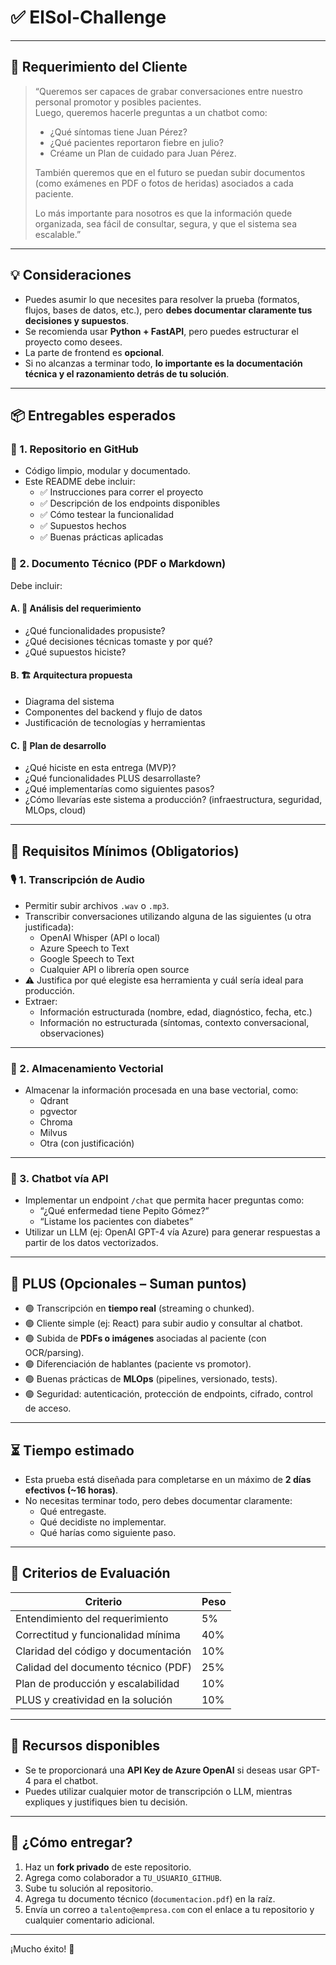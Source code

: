 # ✅ ElSol-Challenge


---

## 📣 Requerimiento del Cliente

> “Queremos ser capaces de grabar conversaciones entre nuestro personal promotor y posibles pacientes.  
> Luego, queremos hacerle preguntas a un chatbot como:  
> - ¿Qué síntomas tiene Juan Pérez?  
> - ¿Qué pacientes reportaron fiebre en julio?  
> - Créame un Plan de cuidado para Juan Pérez.  
>   
> También queremos que en el futuro se puedan subir documentos (como exámenes en PDF o fotos de heridas) asociados a cada paciente.  
>   
> Lo más importante para nosotros es que la información quede organizada, sea fácil de consultar, segura, y que el sistema sea escalable.”

---

## 💡 Consideraciones

- Puedes asumir lo que necesites para resolver la prueba (formatos, flujos, bases de datos, etc.), pero **debes documentar claramente tus decisiones y supuestos**.
- Se recomienda usar **Python + FastAPI**, pero puedes estructurar el proyecto como desees.
- La parte de frontend es **opcional**.
- Si no alcanzas a terminar todo, **lo importante es la documentación técnica y el razonamiento detrás de tu solución**.

---

## 📦 Entregables esperados

### 📁 1. Repositorio en GitHub

- Código limpio, modular y documentado.
- Este README debe incluir:
  - ✅ Instrucciones para correr el proyecto
  - ✅ Descripción de los endpoints disponibles
  - ✅ Cómo testear la funcionalidad
  - ✅ Supuestos hechos
  - ✅ Buenas prácticas aplicadas

### 📄 2. Documento Técnico (PDF o Markdown)

Debe incluir:

#### A. 📍 Análisis del requerimiento
- ¿Qué funcionalidades propusiste?
- ¿Qué decisiones técnicas tomaste y por qué?
- ¿Qué supuestos hiciste?

#### B. 🏗️ Arquitectura propuesta
- Diagrama del sistema
- Componentes del backend y flujo de datos
- Justificación de tecnologías y herramientas

#### C. 🚀 Plan de desarrollo
- ¿Qué hiciste en esta entrega (MVP)?
- ¿Qué funcionalidades PLUS desarrollaste?
- ¿Qué implementarías como siguientes pasos?
- ¿Cómo llevarías este sistema a producción? (infraestructura, seguridad, MLOps, cloud)

---

## 📌 Requisitos Mínimos (Obligatorios)

### 🎙️ 1. Transcripción de Audio

- Permitir subir archivos `.wav` o `.mp3`.
- Transcribir conversaciones utilizando alguna de las siguientes (u otra justificada):
  - OpenAI Whisper (API o local)
  - Azure Speech to Text
  - Google Speech to Text
  - Cualquier API o librería open source
- ⚠️ Justifica por qué elegiste esa herramienta y cuál sería ideal para producción.
- Extraer:
  - Información estructurada (nombre, edad, diagnóstico, fecha, etc.)
  - Información no estructurada (síntomas, contexto conversacional, observaciones)

---

### 🧠 2. Almacenamiento Vectorial

- Almacenar la información procesada en una base vectorial, como:
  - Qdrant
  - pgvector
  - Chroma
  - Milvus
  - Otra (con justificación)

---

### 💬 3. Chatbot vía API

- Implementar un endpoint `/chat` que permita hacer preguntas como:
  - “¿Qué enfermedad tiene Pepito Gómez?”
  - “Listame los pacientes con diabetes”
- Utilizar un LLM (ej: OpenAI GPT-4 vía Azure) para generar respuestas a partir de los datos vectorizados.

---

## 🌟 PLUS (Opcionales – Suman puntos)

- 🟢 Transcripción en **tiempo real** (streaming o chunked).
- 🟢 Cliente simple (ej: React) para subir audio y consultar al chatbot.
- 🟢 Subida de **PDFs o imágenes** asociadas al paciente (con OCR/parsing).
- 🟢 Diferenciación de hablantes (paciente vs promotor).
- 🟢 Buenas prácticas de **MLOps** (pipelines, versionado, tests).
- 🟢 Seguridad: autenticación, protección de endpoints, cifrado, control de acceso.

---

## ⏳ Tiempo estimado

- Esta prueba está diseñada para completarse en un máximo de **2 días efectivos (~16 horas)**.
- No necesitas terminar todo, pero debes documentar claramente:
  - Qué entregaste.
  - Qué decidiste no implementar.
  - Qué harías como siguiente paso.

---

## 🧠 Criterios de Evaluación

| Criterio                                | Peso |
|-----------------------------------------|------|
| Entendimiento del requerimiento         | 5%   |
| Correctitud y funcionalidad mínima      | 40%  |
| Claridad del código y documentación     | 10%  |
| Calidad del documento técnico (PDF)     | 25%  |
| Plan de producción y escalabilidad      | 10%  |
| PLUS y creatividad en la solución       | 10%  |

---

## 🔐 Recursos disponibles

- Se te proporcionará una **API Key de Azure OpenAI** si deseas usar GPT-4 para el chatbot.
- Puedes utilizar cualquier motor de transcripción o LLM, mientras expliques y justifiques bien tu decisión.

---

## 📨 ¿Cómo entregar?

1. Haz un **fork privado** de este repositorio.
2. Agrega como colaborador a `TU_USUARIO_GITHUB`.
3. Sube tu solución al repositorio.
4. Agrega tu documento técnico (`documentacion.pdf`) en la raíz.
5. Envía un correo a `talento@empresa.com` con el enlace a tu repositorio y cualquier comentario adicional.

---

¡Mucho éxito! 🚀
